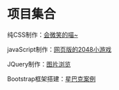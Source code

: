 # 项目集合
<p>纯CSS制作：<a href="https://amberwenhua.github.io/smileCat/" target="_blank">会微笑的喵~</a></p>
<p>javaScript制作：<a href="https://amberwenhua.github.io/2048/" target="_blank">网页版的2048小游戏</a></p>
<p>JQuery制作：<a href="https://amberwenhua.github.io/picBrowse/" target="_blank">图片浏览</a></p>
<p>Bootstrap框架搭建：<a href="https://amberwenhua.github.io/starbucks/">星巴克案例</a></p>

